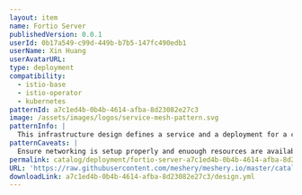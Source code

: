 ```yaml
---
layout: item
name: Fortio Server
publishedVersion: 0.0.1
userId: 0b17a549-c99d-449b-b7b5-147fc490edb1
userName: Xin Huang
userAvatarURL:
type: deployment
compatibility:
  - istio-base
  - istio-operator
  - kubernetes
patternId: a7c1ed4b-0b4b-4614-afba-8d23082e27c3
image: /assets/images/logos/service-mesh-pattern.svg
patternInfo: |
  This infrastructure design defines a service and a deployment for a component called Fortio-server **Service: fortio-server-service**- Type: Kubernetes Service - Namespace: Default - Port: Exposes port 8080 - Selector: Routes traffic to pods with the label app: fortio-server - Session Affinity: None - Service Type: ClusterIP - MeshMap Metadata: Describes its relationship with Kubernetes and its category as Scheduling & Orchestration. - Position: Positioned within a graphical representation of infrastructure. **Deployment: fortio-server-deployment** - Type: Kubernetes Deployment - Namespace: Default - Replicas: 1 - Selector: Matches pods with the label app: fortio-server - Pod Template: Specifies a container image for Fortio-server, its resource requests, and a service account. - Container Image: Uses the fortio/fortio:1.32.1 image - MeshMap Metadata: Specifies its parent-child relationship with the fortio-server-service and provides styling information. - Position: Positioned relative to the service within the infrastructure diagram. This configuration sets up a service and a corresponding deployment for Fortio-server in a Kubernetes environment. The service exposes port 8080, while the deployment runs a container with the Fortio-server image. These components are visualized using MeshMap for tracking and visualization purposes.
patternCaveats: |
  Ensure networking is setup properly and enuough resources are available
permalink: catalog/deployment/fortio-server-a7c1ed4b-0b4b-4614-afba-8d23082e27c3.html
URL: 'https://raw.githubusercontent.com/meshery/meshery.io/master/catalog/a7c1ed4b-0b4b-4614-afba-8d23082e27c3/0.0.1/design.yml'
downloadLink: a7c1ed4b-0b4b-4614-afba-8d23082e27c3/design.yml
---
```

